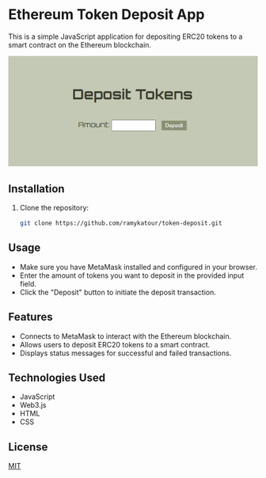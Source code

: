 
# Ethereum Token Deposit App

This is a simple JavaScript application for depositing ERC20 tokens to a smart contract on the Ethereum blockchain.

![Demo Image](https://raw.githubusercontent.com/ramykatour/Token-Deposit/main/demo/demo.png)



## Installation

1. Clone the repository:

   ```bash
   git clone https://github.com/ramykatour/token-deposit.git
    ```
## Usage
- Make sure you have MetaMask installed and configured in your browser.
- Enter the amount of tokens you want to deposit in the provided input field.
- Click the "Deposit" button to initiate the deposit transaction.
## Features
- Connects to MetaMask to interact with the Ethereum blockchain.
- Allows users to deposit ERC20 tokens to a smart contract.
- Displays status messages for successful and failed transactions.
## Technologies Used
- JavaScript
- Web3.js
- HTML
- CSS

## License

[MIT](https://choosealicense.com/licenses/mit/)

